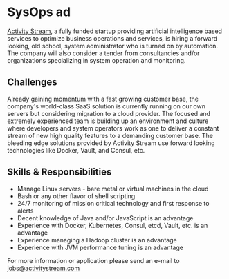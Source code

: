 # SysOps ad
[Activity Stream](http://www.activitystream.com), a fully funded startup providing artificial intelligence based services to optimize business operations and services, is hiring a forward looking, old school, system administrator who is turned on by automation. The company will also consider a tender from consultancies and/or organizations specializing in system operation and monitoring.


## Challenges

Already gaining momentum with a fast growing customer base, the company's world-class SaaS solution is currently running on our own servers but considering migration to a cloud provider. The focused and extremely experienced team is building up an environment and culture where developers and system operators work as one to deliver a constant stream of new high quality features to a demanding customer base. The bleeding edge solutions provided by Activity Stream use forward looking technologies like Docker, Vault, and Consul, etc.


## Skills & Responsibilities
- Manage Linux servers - bare metal or virtual machines in the cloud 
- Bash or any other flavor of shell scripting
- 24/7 monitoring of mission critical technology and first response to alerts 
- Decent knowledge of Java and/or JavaScript is an advantage
- Experience with Docker, Kubernetes, Consul, etcd, Vault, etc. is an advantage
- Experience managing a Hadoop cluster is an advantage
- Experience with JVM performance tuning is an advantage


For more information or application please send an e-mail to [jobs@activitystream.com](mailto:jobs@activitystream.com)

